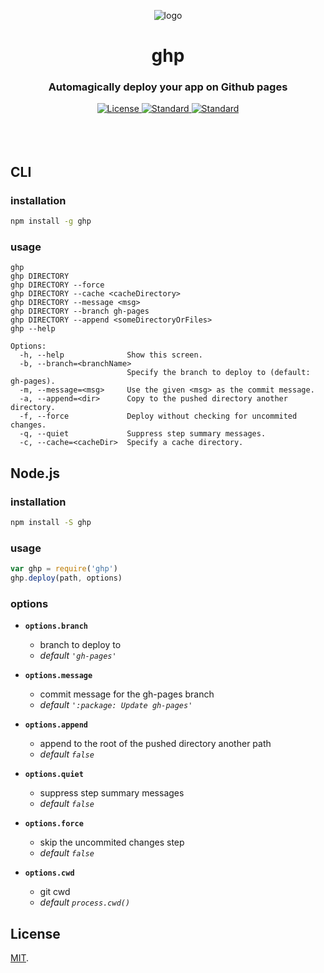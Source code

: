 <p align="center">
  <img src="https://github.com/brocessing/ghp/raw/master/assets/logo.gif" alt="logo">
</p>
<h1 align="center">ghp</h1>
<h3 align="center">Automagically deploy your app on Github pages</h3>

<div align="center">
  <!-- License -->
  <a href="https://raw.githubusercontent.com/brocessing/ghp/master/LICENSE">
    <img src="https://img.shields.io/badge/license-MIT-blue.svg?style=flat-square" alt="License" />
  </a>
  <!-- Standard -->
  <a href="http://standardjs.com/">
    <img src="https://img.shields.io/badge/code%20style-standard-brightgreen.svg?style=flat-square" alt="Standard" />
  </a>
  <!-- npm version -->
  <a href="https://www.npmjs.com/package/ghp">
    <img src="https://img.shields.io/npm/v/ghp.svg?style=flat-square" alt="Standard" />
  </a>
</div>

<br>
<br>
<br>

## CLI

### installation
```sh
npm install -g ghp
```

### usage
```
ghp
ghp DIRECTORY
ghp DIRECTORY --force
ghp DIRECTORY --cache <cacheDirectory>
ghp DIRECTORY --message <msg>
ghp DIRECTORY --branch gh-pages
ghp DIRECTORY --append <someDirectoryOrFiles>
ghp --help

Options:
  -h, --help              Show this screen.
  -b, --branch=<branchName>
                          Specify the branch to deploy to (default: gh-pages).
  -m, --message=<msg>     Use the given <msg> as the commit message.
  -a, --append=<dir>      Copy to the pushed directory another directory.
  -f, --force             Deploy without checking for uncommited changes.
  -q, --quiet             Suppress step summary messages.
  -c, --cache=<cacheDir>  Specify a cache directory.

```

## Node.js

### installation
```sh
npm install -S ghp
```

### usage
```js
var ghp = require('ghp')
ghp.deploy(path, options)
```

### options

+ **`options.branch`**
  + branch to deploy to
  + *default `'gh-pages'`*

+ **`options.message`**
  + commit message for the gh-pages branch
  + *default `':package: Update gh-pages'`*

+ **`options.append`**
  + append to the root of the pushed directory another path
  + *default `false`*

+ **`options.quiet`**
  + suppress step summary messages
  + *default `false`*

+ **`options.force`**
  + skip the uncommited changes step
  + *default `false`*

+ **`options.cwd`**
  + git cwd
  + *default `process.cwd()`*



## License
[MIT](https://tldrlegal.com/license/mit-license).
